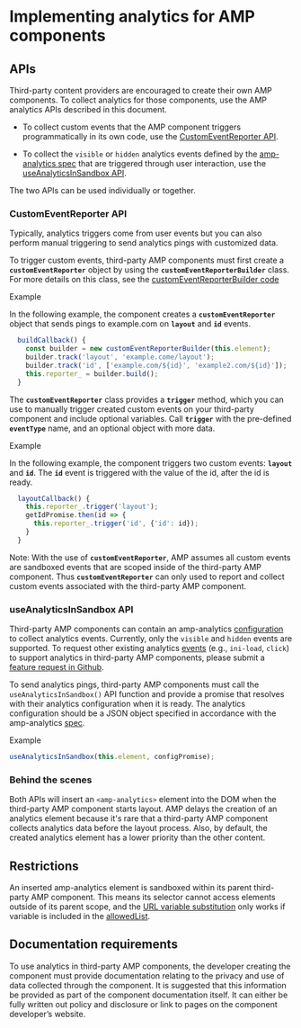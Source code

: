 <!---
Copyright 2017 The AMP HTML Authors. All Rights Reserved.

Licensed under the Apache License, Version 2.0 (the "License");
you may not use this file except in compliance with the License.
You may obtain a copy of the License at

      http://www.apache.org/licenses/LICENSE-2.0

Unless required by applicable law or agreed to in writing, software
distributed under the License is distributed on an "AS-IS" BASIS,
WITHOUT WARRANTIES OR CONDITIONS OF ANY KIND, either express or implied.
See the License for the specific language governing permissions and
limitations under the License.
-->

# Implementing analytics for AMP components

## APIs

Third-party content providers are encouraged to create their own AMP components. To collect analytics for those components, use the AMP analytics APIs described in this document.

- To collect custom events that the AMP component triggers programmatically in its own code, use the [CustomEventReporter API](#CustomEventReporter-API).

- To collect the `visible` or `hidden` analytics events defined by the [amp-analytics spec](amp-analytics.md#Triggers) that are triggered through user interaction, use the [useAnalyticsInSandbox API](#useAnalyticsInSandbox-API).

The two APIs can be used individually or together.

### CustomEventReporter API

Typically, analytics triggers come from user events but you can also perform manual triggering to send analytics pings with customized data.

To trigger custom events, third-party AMP components must first create a **`customEventReporter`** object by using the **`customEventReporterBuilder`** class. For more details on this class, see the [customEventReporterBuilder code](../../src/extension-analytics.js)

Example

In the following example, the component creates a **`customEventReporter`** object that sends pings to example.com on **`layout`** and **`id`** events.

```js
  buildCallback() {
    const builder = new customEventReporterBuilder(this.element);
    builder.track('layout', 'example.come/layout');
    builder.track('id', ['example.com/${id}', 'example2.com/${id}']);
    this.reporter_ = builder.build();
  }
```

The **`customEventReporter`** class provides a **`trigger`** method, which you can use to manually trigger created custom events on your third-party component and include optional variables. Call **`trigger`** with the pre-defined **`eventType`** name, and an optional object with more data.

Example

In the following example, the component triggers two custom events: **`layout`** and **`id`**. The **`id`** event is triggered with the value of the id, after the id is ready.

```js
  layoutCallback() {
    this.reporter_.trigger('layout');
    getIdPromise.then(id => {
      this.reporter_.trigger('id', {'id': id});
    }
  }
```

Note: With the use of **`customEventReporter`**, AMP assumes all custom events are sandboxed events that are scoped inside of the third-party AMP component. Thus **`customEventReporter`** can only used to report and collect custom events associated with the third-party AMP component.

### useAnalyticsInSandbox API

Third-party AMP components can contain an amp-analytics [configuration](amp-analytics.md#sending-analytics-to-a-vendor-or-in-house) to collect analytics events. Currently, only the `visible` and `hidden` events are supported. To request other existing analytics [events](amp-analytics.md#triggers) (e.g., `ini-load`, `click`) to support analytics in third-party AMP components, please submit a [feature request in Github](https://github.com/ampproject/amphtml/issues/new).

To send analytics pings, third-party AMP components must call the `useAnalyticsInSandbox()` API function and provide a promise that resolves with their analytics configuration when it is ready. The analytics configuration should be a JSON object specified in accordance with the amp-analytics [spec](amp-analytics.md#triggers).

Example

```js
useAnalyticsInSandbox(this.element, configPromise);
```

### Behind the scenes

Both APIs will insert an `<amp-analytics>` element into the DOM when the third-party AMP component starts layout. AMP delays the creation of an analytics element because it's rare that a third-party AMP component collects analytics data before the layout process. Also, by default, the created analytics element has a lower priority than the other content.

## Restrictions

An inserted amp-analytics element is sandboxed within its parent third-party AMP component. This means its selector cannot access elements outside of its parent scope, and the [URL variable substitution](../../spec/amp-var-substitutions.md) only works if variable is included in the [allowedList](./0.1/sandbox-vars-allowedlist.js).

## Documentation requirements

To use analytics in third-party AMP components, the developer creating the component must provide documentation relating to the privacy and use of data collected through the component. It is suggested that this information be provided as part of the component documentation itself. It can either be fully written out policy and disclosure or link to pages on the component developer’s website.
